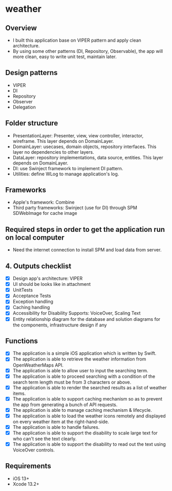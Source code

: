 # weather

## Overview

- I built this application base on VIPER pattern and apply clean architecture.
- By using some other patterns (DI, Repository, Observable), the app will more clean, easy to write unit test, maintain later.

## Design patterns

- VIPER
- DI
- Repository
- Observer
- Delegation

## Folder structure

- PresentationLayer: Presenter, view, view controller, interactor, wireframe. This layer depends on DomainLayer.
- DomainLayer: usecases, domain objects, repository interfaces. This layer no dependencies to other layers.
- DataLayer: repository implementations, data source, entities. This layer depends on DomainLayer.
- DI: use Swinject framework to implement DI pattern.
- Utilities: define WLog to manage application's log.

## Frameworks

- Apple's framework: Combine
- Third party frameworks: 
        Swinject (use for DI) through SPM
        SDWebImage for cache image

## Required steps in order to get the application run on local computer

- Need the internet connection to install SPM and load data from server.

## 4. Outputs checklist

- [x] Design app's architecture: VIPER
- [x] UI should be looks like in attachment
- [x] UnitTests
- [x] Acceptance Tests
- [x] Exception handling
- [x] Caching handling
- [x] Accessibility for Disability Supports: VoiceOver, Scaling Text
- [x] Entity relationship diagram for the database and solution diagrams for the components, infrastructure design if any

## Functions

- [x] The application is a simple iOS application which is written by Swift.
- [x] The application is able to retrieve the weather information from OpenWeatherMaps API.
- [x] The application is able to allow user to input the searching term.
- [x] The application is able to proceed searching with a condition of the search term length must be from 3 characters or above.
- [x] The application is able to render the searched results as a list of weather items.
- [x] The application is able to support caching mechanism so as to prevent the app from generating a bunch of API requests.
- [x] The application is able to manage caching mechanism & lifecycle.
- [x] The application is able to load the weather icons remotely and displayed on every weather item at the right-hand-side.
- [x] The application is able to handle failures.
- [x] The application is able to support the disability to scale large text for who can't see the text clearly.
- [x] The application is able to support the disability to read out the text using VoiceOver controls.

## Requirements

- iOS 13+
- Xcode 13.2+
